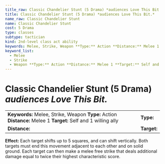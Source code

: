 ```yaml
---
title_raw: Classic Chandelier Stunt (5 Drama) *audiences Love This Bit.*
title: Classic Chandelier Stunt (5 Drama) *audiences Love This Bit.*
name_raw: Classic Chandelier Stunt
name: Classic Chandelier Stunt
cost: 5 Drama
type: classes
subtype: tactician
kind: 2nd-level class act ability
keywords: Melee, Strike, Weapon **Type:** Action **Distance:** Melee 1 **Target:** Self and 1 willing ally
keyword_list:
  - Melee
  - Strike
  - Weapon **Type:** Action **Distance:** Melee 1 **Target:** Self and 1 willing ally
---
```


# Classic Chandelier Stunt (5 Drama) *audiences Love This Bit.*

|                                                                                                                |             |
| :------------------------------------------------------------------------------------------------------------- | :---------- |
| **Keywords:** Melee, Strike, Weapon **Type:** Action **Distance:** Melee 1 **Target:** Self and 1 willing ally | **Type:**   |
| **Distance:**                                                                                                  | **Target:** |

**Effect:** Each target shifts up to 5 squares, and can shift vertically. Both targets must end this movement adjacent to each other and on solid ground. Each target can then make a melee free strike that deals additional damage equal to twice their highest characteristic score.
